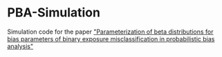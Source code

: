 # PBA-Simulation
Simulation code for the paper ["Parameterization of beta distributions for bias parameters of binary exposure misclassification in probabilistic bias analysis"](https://journals.lww.com/epidem/abstract/2025/03000/parameterization_of_beta_distributions_for_bias.12.aspx?context=featuredarticles&collectionid=1)
